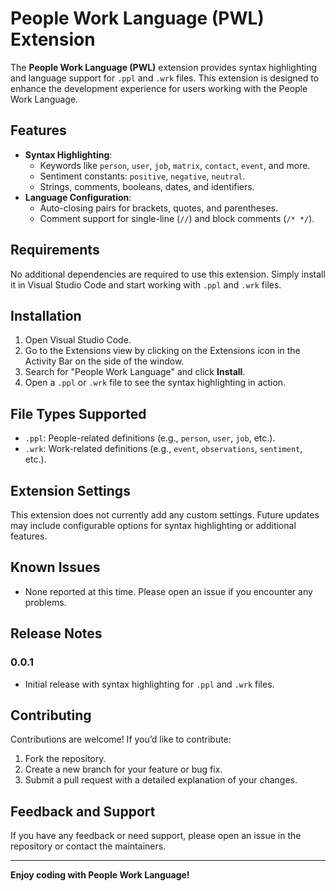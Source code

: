 # People Work Language (PWL) Extension

The **People Work Language (PWL)** extension provides syntax highlighting and language support for `.ppl` and `.wrk` files. This extension is designed to enhance the development experience for users working with the People Work Language.

## Features

- **Syntax Highlighting**:
  - Keywords like `person`, `user`, `job`, `matrix`, `contact`, `event`, and more.
  - Sentiment constants: `positive`, `negative`, `neutral`.
  - Strings, comments, booleans, dates, and identifiers.
- **Language Configuration**:
  - Auto-closing pairs for brackets, quotes, and parentheses.
  - Comment support for single-line (`//`) and block comments (`/* */`).

## Requirements

No additional dependencies are required to use this extension. Simply install it in Visual Studio Code and start working with `.ppl` and `.wrk` files.

## Installation

1. Open Visual Studio Code.
2. Go to the Extensions view by clicking on the Extensions icon in the Activity Bar on the side of the window.
3. Search for "People Work Language" and click **Install**.
4. Open a `.ppl` or `.wrk` file to see the syntax highlighting in action.

## File Types Supported

- `.ppl`: People-related definitions (e.g., `person`, `user`, `job`, etc.).
- `.wrk`: Work-related definitions (e.g., `event`, `observations`, `sentiment`, etc.).

## Extension Settings

This extension does not currently add any custom settings. Future updates may include configurable options for syntax highlighting or additional features.

## Known Issues

- None reported at this time. Please open an issue if you encounter any problems.

## Release Notes

### 0.0.1

- Initial release with syntax highlighting for `.ppl` and `.wrk` files.

## Contributing

Contributions are welcome! If you’d like to contribute:

1. Fork the repository.
2. Create a new branch for your feature or bug fix.
3. Submit a pull request with a detailed explanation of your changes.

## Feedback and Support

If you have any feedback or need support, please open an issue in the repository or contact the maintainers.

---

**Enjoy coding with People Work Language!**
